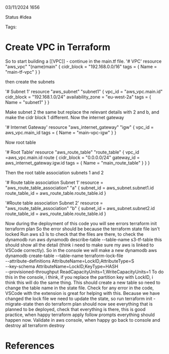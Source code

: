 03/11/2024 1656

Status #idea

Tags:

# Create VPC in Terraform

So to start building a [[VPC]] - continue in the main.tf file.
'# VPC'
resource "aws_vpc" "(name)main" {
	cidr_block = "192.168.0.0/16"
	tags = {
		Name = "main-tf-vpc"
		}
}

then create the subnets

'# Subnet 1'
resource "aws_subnet" "subnet1" {
	vpc_id = "aws_vpc.main.id"
	cidr_block = "192.168.1.0/24"
	availability_zone = "eu-west-2a"
	tags = {
		Name = "subnet1"
		}
}

Make subnet 2 the same but replace the relevant details with 2 and b, and make the cidr block 1 different.
Now the internet gateway

'# Internet Gateway'
resource "aws_internet_gateway" "igw" {
	vpc_id = aws_vpc.main_id
	tags = {
		Name = "main-vpc-igw"
		}
}

Now root table

'# Root Table'
resource "aws_route_table" "route_table" {
	vpc_id =aws_vpc.main.id
	route {
		cidr_block = "0.0.0.0/24"
		gateway_id = aws_internet_gateway.igw.id
		tags = {
			Name = "main_route_table"
			}
		}
}

Then the root table association subnets 1 and 2

'# Route table association Subnet 1'
resource = "aws_route_table_association" "a" {
	subnet_id = aws_subnet.subnet1.id
	route_table_id = aws_route_table.route_table.id
}

'#Route table association Subnet 2'
resource = "aws_route_table_association" "b" {
	subnet_id = aws_subnet.subnet2.id
	route_table_id = aws_route_table.route_table.id
}

Now during the deployment of this code you will see errors
terraform init
terraform plan
So the error should be because the terraform state file isn't locked
Run aws s3 ls to check that the files are there, to check the dynamodb run
aws dynamodb describe-table --table-name s3-tf-table
this should show all the detail (think i need to make sure my aws is linked to VSCode correctly).
So in the console we will make a new dynamodb
aws dynamodb create-table --table-name terraform-lock-file \
--attribute-definitions AttributeName=LockID,AttributeType=S \
--key-schema AttributeName=LockID,KeyType=HASH \
--provisioned-throughput ReadCapacityUnits=1,WriteCapacityUnits=1
To do this in the console, i think, if you replace the partition key with LockID, i think this will do the same thing.
This should create a new table so need to change the table name in the state file.
Check for any error in the code, VSCode with the extension is great for helping with this.
Because we have changed the lock file we need to update the state, so run
terraform init -migrate-state
then do 
terraform plan
should now see everything that is planned to be deployed, check that everything is there, this is good practice, when happy
terraform apply
follow prompts
everything should happen now.
Validate in aws console, when happy go back to console and destroy all
terraform destroy







# References
